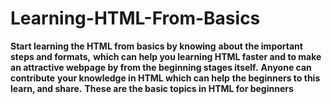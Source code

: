 # Learning-HTML-From-Basics
**Start learning the HTML from basics by knowing** **about the important steps and formats,** **which can help you learning HTML faster and to make an attractive webpage by from the beginning stages itself.** 
**Anyone can contribute** **your knowledge in HTML which can help** **the beginners to this learn, and share.**
**These are the basic topics in HTML for beginners**

